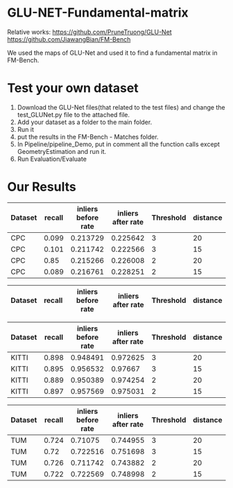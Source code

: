 # GLU-NET-Fundamental-matrix
Relative works:
https://github.com/PruneTruong/GLU-Net
https://github.com/JiawangBian/FM-Bench

We used the maps of GLU-Net and used it to find a fundamental matrix in FM-Bench.

# Test your own dataset
1. Download the GLU-Net files(that related to the test files) and change the test_GLUNet.py file to the attached file.
2. Add your dataset as a folder to the main folder.
3. Run it
4. put the results in the FM-Bench - Matches folder.
5. In Pipeline/pipeline_Demo, put in comment all the function calls except GeometryEstimation and run it.
6. Run Evaluation/Evaluate

# Our Results
Dataset	| recall | inliers before rate | inliers after rate	| Threshold	| distance
--- | --- |--- |--- |--- | ---
CPC |	0.099	| 0.213729 | 0.225642	| 3 |	20
CPC | 0.101 |	0.211742 | 0.222566 | 3 | 15
CPC | 0.85 | 0.215266	| 0.226008 | 2 | 20
CPC | 0.089 | 0.216761 | 0.228251 | 2	| 15


Dataset	| recall | inliers before rate | inliers after rate	| Threshold	| distance
--- | --- |--- |--- |--- | ---

Dataset	| recall | inliers before rate | inliers after rate	| Threshold	| distance
--- | --- |--- |--- |--- | ---
KITTI	| 0.898 |	0.948491 | 0.972625 |	3	| 20
KITTI	| 0.895	| 0.956532	| 0.97667	| 3	| 15
KITTI	| 0.889	| 0.950389	| 0.974254 |	2 |	20
KITTI	| 0.897	| 0.957569	| 0.975031	| 2	| 15

Dataset	| recall | inliers before rate | inliers after rate	| Threshold	| distance
--- | --- |--- |--- |--- | ---
TUM |	0.724	| 0.71075 |	0.744955 |	3 |	20
TUM | 0.72 |	0.722516 |	0.751698 |	3 |	15
TUM | 0.726 |	0.711742 |	0.743882 |	2 |	20
TUM | 0.722	| 0.722569 | 0.748998 | 2	| 15

